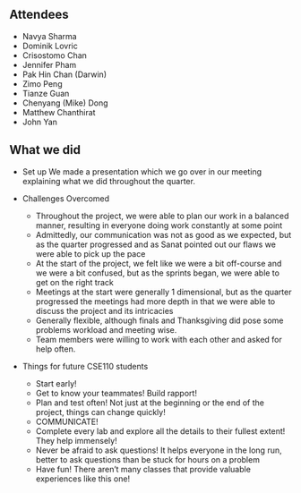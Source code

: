 ## Attendees
- Navya Sharma
- Dominik Lovric
- Crisostomo Chan
- Jennifer Pham
- Pak Hin Chan (Darwin)
- Zimo Peng
- Tianze Guan
- Chenyang (Mike) Dong
- Matthew Chanthirat
- John Yan

## What we did
- Set up
  We made a presentation which we go over in our meeting explaining what we did throughout the quarter.

- Challenges Overcomed
  - Throughout the project, we were able to plan our work in a balanced manner, resulting in everyone doing work constantly at some point
  - Admittedly, our communication was not as good as we expected, but as the quarter progressed and as Sanat pointed out our flaws we were able to pick up the pace
  - At the start of the project, we felt like we were a bit off-course and we were a bit confused, but as the sprints began, we were able to get on the right track 
  - Meetings at the start were generally 1 dimensional, but as the quarter progressed the meetings had more depth in that we were able to discuss the project and its intricacies
  - Generally flexible, although finals and Thanksgiving did pose some problems workload and meeting wise.
  - Team members were willing to work with each other and asked for help often.

- Things for future CSE110 students
  - Start early!
  - Get to know your teammates! Build rapport!
  - Plan and test often! Not just at the beginning or the end of the project, things can change quickly!
  - COMMUNICATE!
  - Complete every lab and explore all the details to their fullest extent! They help immensely!
  - Never be afraid to ask questions! It helps everyone in the long run, better to ask questions than be stuck for hours on a problem
  - Have fun! There aren’t many classes that provide valuable experiences like this one!

